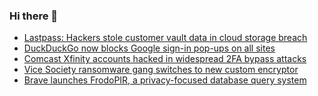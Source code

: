 ### Hi there 👋

<!--START_SECTION:feed-->
* [Lastpass: Hackers stole customer vault data in cloud storage breach](https://www.bleepingcomputer.com/news/security/lastpass-hackers-stole-customer-vault-data-in-cloud-storage-breach/)
* [DuckDuckGo now blocks Google sign-in pop-ups on all sites](https://www.bleepingcomputer.com/news/security/duckduckgo-now-blocks-google-sign-in-pop-ups-on-all-sites/)
* [Comcast Xfinity accounts hacked in widespread 2FA bypass attacks](https://www.bleepingcomputer.com/news/security/comcast-xfinity-accounts-hacked-in-widespread-2fa-bypass-attacks/)
* [Vice Society ransomware gang switches to new custom encryptor](https://www.bleepingcomputer.com/news/security/vice-society-ransomware-gang-switches-to-new-custom-encryptor/)
* [Brave launches FrodoPIR, a privacy-focused database query system](https://www.bleepingcomputer.com/news/security/brave-launches-frodopir-a-privacy-focused-database-query-system/)
<!--END_SECTION:feed-->

<!--
**frankenk/frankenk** is a ✨ _special_ ✨ repository because its `README.md` (this file) appears on your GitHub profile.

Here are some ideas to get you started:

- 🔭 I’m currently working on ...
- 🌱 I’m currently learning ...
- 👯 I’m looking to collaborate on ...
- 🤔 I’m looking for help with ...
- 💬 Ask me about ...
- 📫 How to reach me: ...
- 😄 Pronouns: ...
- ⚡ Fun fact: ...
-->



